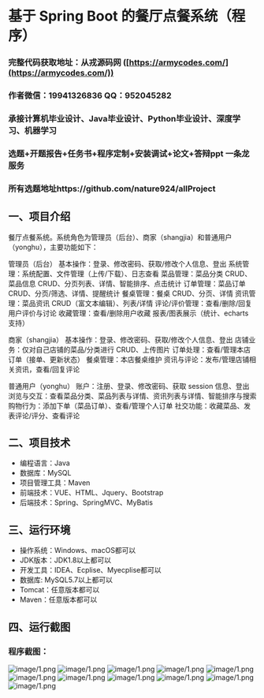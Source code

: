 基于 Spring Boot 的餐厅点餐系统（程序）
=

### 完整代码获取地址：从戎源码网 ([https://armycodes.com/](https://armycodes.com/))
### 作者微信：19941326836  QQ：952045282 
### 承接计算机毕业设计、Java毕业设计、Python毕业设计、深度学习、机器学习
### 选题+开题报告+任务书+程序定制+安装调试+论文+答辩ppt 一条龙服务
### 所有选题地址https://github.com/nature924/allProject

一、项目介绍
---


餐厅点餐系统。系统角色为管理员（后台）、商家（shangjia）和普通用户（yonghu），主要功能如下：

管理员（后台）
基本操作：登录、修改密码、获取/修改个人信息、登出
系统管理：系统配置、文件管理（上传/下载）、日志查看
菜品管理：菜品分类 CRUD、菜品信息 CRUD、分页列表、详情、智能排序、点击统计
订单管理：菜品订单 CRUD、分页/筛选、详情、提醒统计
餐桌管理：餐桌 CRUD、分页、详情
资讯管理：菜品资讯 CRUD（富文本编辑）、列表/详情
评论/评价管理：查看/删除/回复用户评价与讨论
收藏管理：查看/删除用户收藏
报表/图表展示（统计、echarts 支持）

商家（shangjia）
基本操作：登录、修改密码、获取/修改个人信息、登出
店铺业务：仅对自己店铺的菜品/分类进行 CRUD、上传图片
订单处理：查看/管理本店订单（接单、更新状态）
餐桌管理：本店餐桌维护
资讯与评论：发布/管理店铺相关资讯，查看/回复评论

普通用户（yonghu）
账户：注册、登录、修改密码、获取 session 信息、登出
浏览与交互：查看菜品分类、菜品列表与详情、资讯列表与详情、智能排序与搜索
购物行为：添加下单（菜品订单）、查看/管理个人订单
社交功能：收藏菜品、发表评论/评分、查看评论



二、项目技术
---
- 编程语言：Java
- 数据库：MySQL
- 项目管理工具：Maven
- 前端技术：VUE、HTML、Jquery、Bootstrap
- 后端技术：Spring、SpringMVC、MyBatis

三、运行环境
---
- 操作系统：Windows、macOS都可以
- JDK版本：JDK1.8以上都可以
- 开发工具：IDEA、Ecplise、Myecplise都可以
- 数据库: MySQL5.7以上都可以
- Tomcat：任意版本都可以
- Maven：任意版本都可以

四、运行截图
---

### 程序截图：
![image/1.png](image/1.png)
![image/1.png](image/2.png)
![image/1.png](image/3.png)
![image/1.png](image/4.png)
![image/1.png](image/5.png)
![image/1.png](image/6.png)
![image/1.png](image/7.png)
![image/1.png](image/8.png)
![image/1.png](image/9.png)
![image/1.png](image/10.png)
![image/1.png](image/11.png)




